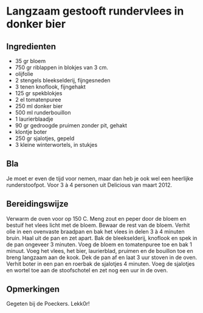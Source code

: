# Langzaam gestooft rundervlees in donker bier

## Ingredienten

  * 35 gr bloem
  * 750 gr riblappen in blokjes van 3 cm.
  * olijfolie
  * 2 stengels bleekselderij, fijngesneden
  * 3 tenen knoflook, fijngehakt
  * 125 gr spekblokjes
  * 2 el tomatenpuree
  * 250 ml donker bier
  * 500 ml runderbouillon
  * 1 laurierblaadje
  * 90 gr gedroogde pruimen zonder pit, gehakt
  * klontje boter
  * 250 gr sjalotjes, gepeld
  * 3 kleine winterwortels, in stukjes

## Bla

Je moet er even de tijd voor nemen, maar dan heb je ook wel een heerlijke runderstoofpot. Voor 3 à 4 personen uit Delicious van maart 2012.

## Bereidingswijze

Verwarm de oven voor op 150 C.
Meng zout en peper door de bloem en bestuif het vlees licht met de bloem.
Bewaar de rest van de bloem.
Verhit olie in een ovenvaste braadpan en bak het vlees in delen 3 à 4 minuten bruin.
Haal uit de pan en zet apart.
Bak de bleekselderij, knoflook en spek in de pan ongeveer 3 minuten.
Voeg de bloem en tomatenpuree toe en bak 1 minuut.
Voeg het vlees, het bier, laurierblad, pruimen en de bouillon toe en breng langzaam aan de kook.
Dek de pan af en laat 3 uur stoven in de oven.
Verhit boter in een pan en roerbak de sjalotjes 4 minuten.
Voeg de sjalotjes en wortel toe aan de stoofschotel en zet nog een uur in de oven.

## Opmerkingen

Gegeten bij de Poeckers. Lekk0r!
